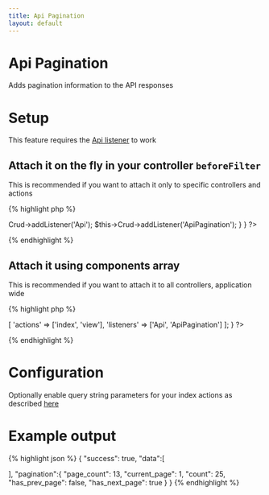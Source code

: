 ```yaml
---
title: Api Pagination
layout: default
---
```


# Api Pagination

Adds pagination information to the API responses

# Setup

This feature requires the [Api listener]({{site.url}}/docs/listeners/api.html) to work

## Attach it on the fly in your controller `beforeFilter`

This is recommended if you want to attach it only to specific controllers and actions

{% highlight php %}
<?php
class SamplesController extends AppController {

  public function beforeFilter() {
    $this->Crud->addListener('Api');
    $this->Crud->addListener('ApiPagination');
  }

}
?>
{% endhighlight %}

## Attach it using components array

This is recommended if you want to attach it to all controllers, application wide

{% highlight php %}
<?php
class SamplesController extends AppController {

  public $components = [
    'RequestHandler',
    'Crud.Crud' => [
      'actions' => ['index', 'view'],
      'listeners' => ['Api', 'ApiPagination']
    ];

}
?>
{% endhighlight %}

# Configuration

Optionally enable query string parameters for your index actions as described [here]({{site.url}}/docs/actions/index.html)

# Example output

{% highlight json %}
{
   "success": true,
   "data":[

   ],
   "pagination":{
      "page_count": 13,
      "current_page": 1,
      "count": 25,
      "has_prev_page": false,
      "has_next_page": true
   }
}
{% endhighlight %}
